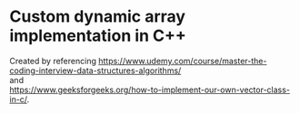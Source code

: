 # Custom dynamic array implementation in C++ 
Created by referencing 
https://www.udemy.com/course/master-the-coding-interview-data-structures-algorithms/   
and   
https://www.geeksforgeeks.org/how-to-implement-our-own-vector-class-in-c/.
